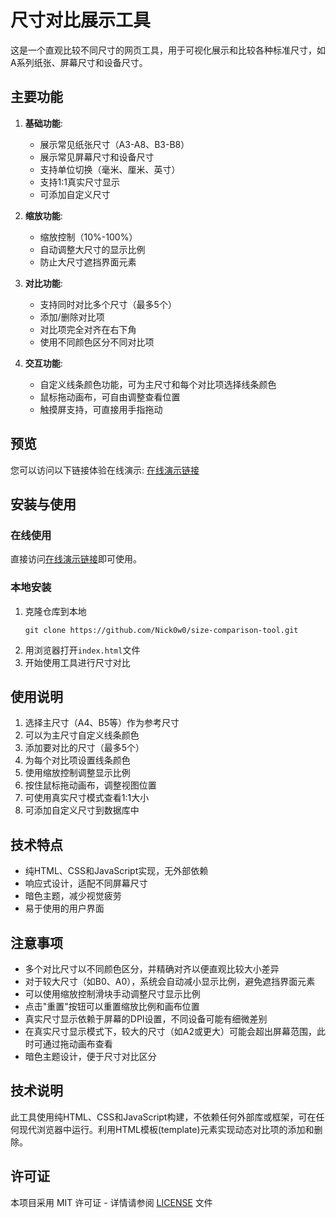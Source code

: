 # 尺寸对比展示工具

这是一个直观比较不同尺寸的网页工具，用于可视化展示和比较各种标准尺寸，如A系列纸张、屏幕尺寸和设备尺寸。

## 主要功能

1. **基础功能**:
   - 展示常见纸张尺寸（A3-A8、B3-B8）
   - 展示常见屏幕尺寸和设备尺寸
   - 支持单位切换（毫米、厘米、英寸）
   - 支持1:1真实尺寸显示
   - 可添加自定义尺寸

2. **缩放功能**:
   - 缩放控制（10%-100%）
   - 自动调整大尺寸的显示比例
   - 防止大尺寸遮挡界面元素

3. **对比功能**:
   - 支持同时对比多个尺寸（最多5个）
   - 添加/删除对比项
   - 对比项完全对齐在右下角
   - 使用不同颜色区分不同对比项

4. **交互功能**:
   - 自定义线条颜色功能，可为主尺寸和每个对比项选择线条颜色
   - 鼠标拖动画布，可自由调整查看位置
   - 触摸屏支持，可直接用手指拖动

## 预览

您可以访问以下链接体验在线演示: [在线演示链接](https://nick0w0.github.io/size-comparison-tool/)

## 安装与使用

### 在线使用
直接访问[在线演示链接](https://nick0w0.github.io/size-comparison-tool/)即可使用。

### 本地安装
1. 克隆仓库到本地
   ```
   git clone https://github.com/Nick0w0/size-comparison-tool.git
   ```
2. 用浏览器打开`index.html`文件
3. 开始使用工具进行尺寸对比

## 使用说明

1. 选择主尺寸（A4、B5等）作为参考尺寸
2. 可以为主尺寸自定义线条颜色
3. 添加要对比的尺寸（最多5个）
4. 为每个对比项设置线条颜色
5. 使用缩放控制调整显示比例
6. 按住鼠标拖动画布，调整视图位置
7. 可使用真实尺寸模式查看1:1大小
8. 可添加自定义尺寸到数据库中

## 技术特点

- 纯HTML、CSS和JavaScript实现，无外部依赖
- 响应式设计，适配不同屏幕尺寸
- 暗色主题，减少视觉疲劳
- 易于使用的用户界面

## 注意事项

- 多个对比尺寸以不同颜色区分，并精确对齐以便直观比较大小差异
- 对于较大尺寸（如B0、A0），系统会自动减小显示比例，避免遮挡界面元素
- 可以使用缩放控制滑块手动调整尺寸显示比例
- 点击"重置"按钮可以重置缩放比例和画布位置
- 真实尺寸显示依赖于屏幕的DPI设置，不同设备可能有细微差别
- 在真实尺寸显示模式下，较大的尺寸（如A2或更大）可能会超出屏幕范围，此时可通过拖动画布查看
- 暗色主题设计，便于尺寸对比区分

## 技术说明

此工具使用纯HTML、CSS和JavaScript构建，不依赖任何外部库或框架，可在任何现代浏览器中运行。利用HTML模板(template)元素实现动态对比项的添加和删除。

## 许可证

本项目采用 MIT 许可证 - 详情请参阅 [LICENSE](LICENSE) 文件
